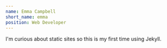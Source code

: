 ```yaml
---
name: Emma Campbell
short_name: emma
position: Web Developer
---
```


I'm curious about static sites so this is my first time using Jekyll.
